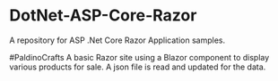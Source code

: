 # DotNet-ASP-Core-Razor
A repository for ASP .Net Core Razor Application samples.

#PaldinoCrafts
A basic Razor site using a Blazor component to display various products for sale.
A json file is read and updated for the data.